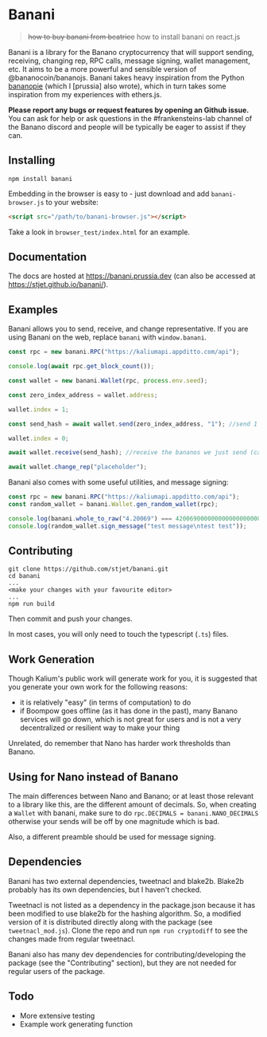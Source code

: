# Banani

> ~~how to buy banani from beatrice~~
> how to install banani on react.js

Banani is a library for the Banano cryptocurrency that will support sending, receiving, changing rep, RPC calls, message signing, wallet management, etc. It aims to be a more powerful and sensible version of @bananocoin/bananojs. Banani takes heavy inspiration from the Python [bananopie](https://github.com/stjet/bananopie) (which I [prussia] also wrote), which in turn takes some inspiration from my experiences with ethers.js.

**Please report any bugs or request features by opening an Github issue.** You can ask for help or ask questions in the #frankensteins-lab channel of the Banano discord and people will be typically be eager to assist if they can.

## Installing

```
npm install banani
```

Embedding in the browser is easy to - just download and add `banani-browser.js` to your website:

```html
<script src="/path/to/banani-browser.js"></script>
```

Take a look in `browser_test/index.html` for an example.

## Documentation

The docs are hosted at https://banani.prussia.dev (can also be accessed at https://stjet.github.io/banani/).

## Examples

Banani allows you to send, receive, and change representative. If you are using Banani on the web, replace `banani` with `window.banani`.

```js
const rpc = new banani.RPC("https://kaliumapi.appditto.com/api");

console.log(await rpc.get_block_count());

const wallet = new banani.Wallet(rpc, process.env.seed);

const zero_index_address = wallet.address;

wallet.index = 1;

const send_hash = await wallet.send(zero_index_address, "1"); //send 1 banano

wallet.index = 0;

await wallet.receive(send_hash); //receive the bananos we just send (can also do `await wallet.receive_all()`)

await wallet.change_rep("placeholder");
```

Banani also comes with some useful utilities, and message signing:

```js
const rpc = new banani.RPC("https://kaliumapi.appditto.com/api");
const random_wallet = banani.Wallet.gen_random_wallet(rpc);

console.log(banani.whole_to_raw("4.20069") === 420069000000000000000000000000n);
console.log(random_wallet.sign_message("test message\ntest test"));
```

## Contributing

```
git clone https://github.com/stjet/banani.git
cd banani
...
<make your changes with your favourite editor>
...
npm run build
```

Then commit and push your changes.

In most cases, you will only need to touch the typescript (`.ts`) files.

## Work Generation

Though Kalium's public work will generate work for you, it is suggested that you generate your own work for the following reasons:

- it is relatively "easy" (in terms of computation) to do
- if Boompow goes offline (as it has done in the past), many Banano services will go down, which is not great for users and is not a very decentralized or resilient way to make your thing

Unrelated, do remember that Nano has harder work thresholds than Banano.

## Using for Nano instead of Banano

The main differences between Nano and Banano; or at least those relevant to a library like this, are the different amount of decimals. So, when creating a `Wallet` with banani, make sure to do `rpc.DECIMALS = banani.NANO_DECIMALS` otherwise your sends will be off by one magnitude which is bad.

Also, a different preamble should be used for message signing.

## Dependencies

Banani has two external dependencies, tweetnacl and blake2b. Blake2b probably has its own dependencies, but I haven't checked.

Tweetnacl is not listed as a dependency in the package.json because it has been modified to use blake2b for the hashing algorithm. So, a modified version of it is distributed directly along with the package (see `tweetnacl_mod.js`). Clone the repo and run `npm run cryptodiff` to see the changes made from regular tweetnacl.

Banani also has many dev dependencies for contributing/developing the package (see the "Contributing" section), but they are not needed for regular users of the package.

## Todo

- More extensive testing
- Example work generating function
